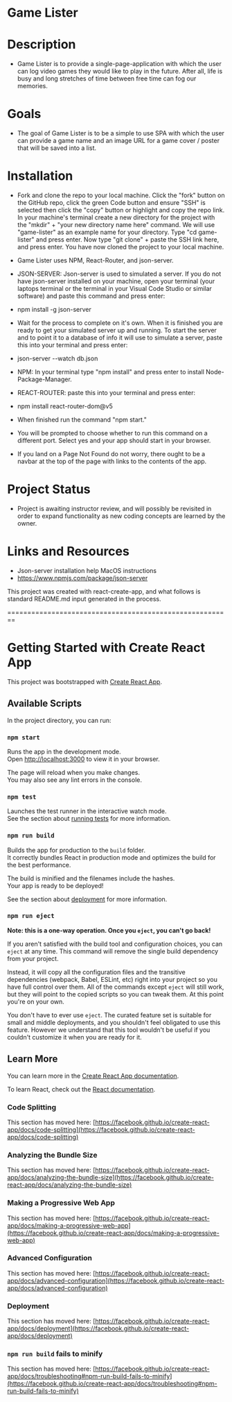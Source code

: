 # Game Lister

# Description
- Game Lister is to provide a single-page-application with which the user can log video games they would like to play in the future. After all, life is busy and long stretches of time between free time can fog our memories.

# Goals
- The goal of Game Lister is to be a simple to use SPA with which the user can provide a game name and an image URL for a game cover / poster that will be saved into a list. 

# Installation
- Fork and clone the repo to your local machine. Click the "fork" button on the GitHub repo, click the green Code button and ensure "SSH" is selected then click the "copy" button or highlight and copy the repo link. In your machine's terminal create a new directory for the project with the "mkdir" + "your new directory name here" command. We will use "game-lister" as an example name for your directory. Type "cd game-lister" and press enter. Now type "git clone" + paste the SSH link here, and press enter. You have now cloned the project to your local machine.
- Game Lister uses NPM, React-Router, and json-server.
- JSON-SERVER: Json-server is used to simulated a server. If you do not have json-server installed on your machine, open your terminal (your laptops terminal or the terminal in your Visual Code Studio or similar software) and paste this command and press enter:
- npm install -g json-server
- Wait for the process to complete on it's own. When it is finished you are ready to get your simulated server up and running. To start the server and to point it to a database of info it will use to simulate a server, paste this into your terminal and press enter:
- json-server --watch db.json

- NPM: In your terminal type "npm install" and press enter to install Node-Package-Manager.
- REACT-ROUTER: paste this into your terminal and press enter:
- npm install react-router-dom@v5
- When finished run the command "npm start."
- You will be prompted to choose whether to run this command on a different port. Select yes and your app should start in your browser.
- If you land on a Page Not Found do not worry, there ought to be a navbar at the top of the page with links to the contents of the app.

# Project Status
- Project is awaiting instructor review, and will possibly be revisited in order to expand functionality as new coding concepts are learned by the owner.

# Links and Resources
- Json-server installation help MacOS instructions
- https://www.npmjs.com/package/json-server

This project was created with react-create-app, and what follows is standard README.md input generated in the process.

========================================================

# Getting Started with Create React App

This project was bootstrapped with [Create React App](https://github.com/facebook/create-react-app).

## Available Scripts

In the project directory, you can run:

### `npm start`

Runs the app in the development mode.\
Open [http://localhost:3000](http://localhost:3000) to view it in your browser.

The page will reload when you make changes.\
You may also see any lint errors in the console.

### `npm test`

Launches the test runner in the interactive watch mode.\
See the section about [running tests](https://facebook.github.io/create-react-app/docs/running-tests) for more information.

### `npm run build`

Builds the app for production to the `build` folder.\
It correctly bundles React in production mode and optimizes the build for the best performance.

The build is minified and the filenames include the hashes.\
Your app is ready to be deployed!

See the section about [deployment](https://facebook.github.io/create-react-app/docs/deployment) for more information.

### `npm run eject`

**Note: this is a one-way operation. Once you `eject`, you can't go back!**

If you aren't satisfied with the build tool and configuration choices, you can `eject` at any time. This command will remove the single build dependency from your project.

Instead, it will copy all the configuration files and the transitive dependencies (webpack, Babel, ESLint, etc) right into your project so you have full control over them. All of the commands except `eject` will still work, but they will point to the copied scripts so you can tweak them. At this point you're on your own.

You don't have to ever use `eject`. The curated feature set is suitable for small and middle deployments, and you shouldn't feel obligated to use this feature. However we understand that this tool wouldn't be useful if you couldn't customize it when you are ready for it.

## Learn More

You can learn more in the [Create React App documentation](https://facebook.github.io/create-react-app/docs/getting-started).

To learn React, check out the [React documentation](https://reactjs.org/).

### Code Splitting

This section has moved here: [https://facebook.github.io/create-react-app/docs/code-splitting](https://facebook.github.io/create-react-app/docs/code-splitting)

### Analyzing the Bundle Size

This section has moved here: [https://facebook.github.io/create-react-app/docs/analyzing-the-bundle-size](https://facebook.github.io/create-react-app/docs/analyzing-the-bundle-size)

### Making a Progressive Web App

This section has moved here: [https://facebook.github.io/create-react-app/docs/making-a-progressive-web-app](https://facebook.github.io/create-react-app/docs/making-a-progressive-web-app)

### Advanced Configuration

This section has moved here: [https://facebook.github.io/create-react-app/docs/advanced-configuration](https://facebook.github.io/create-react-app/docs/advanced-configuration)

### Deployment

This section has moved here: [https://facebook.github.io/create-react-app/docs/deployment](https://facebook.github.io/create-react-app/docs/deployment)

### `npm run build` fails to minify

This section has moved here: [https://facebook.github.io/create-react-app/docs/troubleshooting#npm-run-build-fails-to-minify](https://facebook.github.io/create-react-app/docs/troubleshooting#npm-run-build-fails-to-minify)

